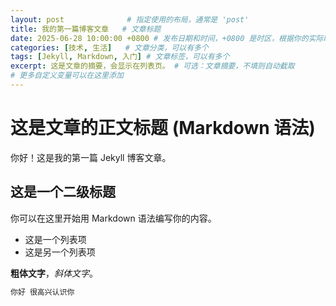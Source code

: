 ```yaml
---
layout: post              # 指定使用的布局，通常是 'post'
title: 我的第一篇博客文章   # 文章标题
date: 2025-06-28 10:00:00 +0800 # 发布日期和时间，+0800 是时区，根据你的实际时区调整
categories: [技术, 生活]   # 文章分类，可以有多个
tags: [Jekyll, Markdown, 入门] # 文章标签，可以有多个
excerpt: 这是文章的摘要，会显示在列表页。 # 可选：文章摘要，不填则自动截取
# 更多自定义变量可以在这里添加
---
```


# 这是文章的正文标题 (Markdown 语法)

你好！这是我的第一篇 Jekyll 博客文章。

## 这是一个二级标题

你可以在这里开始用 Markdown 语法编写你的内容。

- 这是一个列表项
- 这是另一个列表项

**粗体文字**，*斜体文字*。

```ruby
你好 很高兴认识你